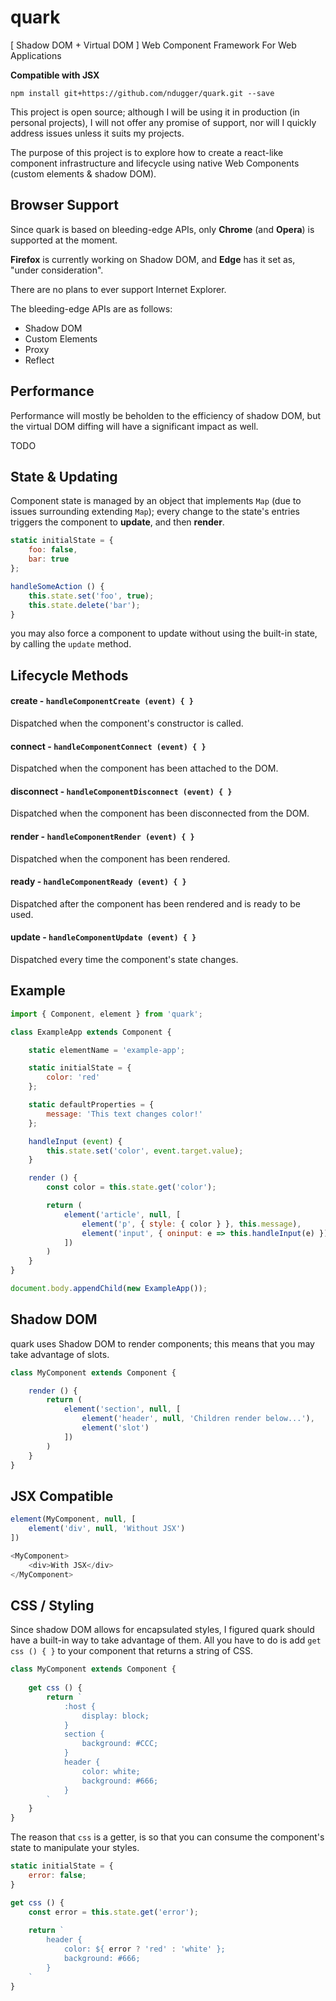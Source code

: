 # quark

[ Shadow DOM + Virtual DOM ] Web Component Framework For Web Applications

**Compatible with JSX**

```
npm install git+https://github.com/ndugger/quark.git --save
```

This project is open source; although I will be using it in production (in personal projects),
I will not offer any promise of support, nor will I quickly address issues unless it suits my projects.

The purpose of this project is to explore how to create a react-like component
infrastructure and lifecycle using native Web Components (custom elements & shadow DOM).


## Browser Support

Since quark is based on bleeding-edge APIs, only **Chrome** (and **Opera**) is supported at the moment.

**Firefox** is currently working on Shadow DOM, and **Edge** has it set as, "under consideration".

There are no plans to ever support Internet Explorer.

The bleeding-edge APIs are as follows:

- Shadow DOM
- Custom Elements
- Proxy
- Reflect


## Performance

Performance will mostly be beholden to the efficiency of shadow DOM, but the virtual DOM diffing
will have a significant impact as well.

TODO


## State & Updating

Component state is managed by an object that implements `Map` (due to issues surrounding extending `Map`);
every change to the state's entries triggers the component to **update**, and then **render**.

```javascript
static initialState = {
    foo: false,
    bar: true
};

handleSomeAction () {
    this.state.set('foo', true);
    this.state.delete('bar');
}
```

you may also force a component to update without using the built-in state, by calling the `update` method.


## Lifecycle Methods

#### create - `handleComponentCreate (event) { }`
Dispatched when the component's constructor is called.

#### connect - `handleComponentConnect (event) { }`
Dispatched when the component has been attached to the DOM.

#### disconnect - `handleComponentDisconnect (event) { }`
Dispatched when the component has been disconnected from the DOM.

#### render - `handleComponentRender (event) { }`
Dispatched when the component has been rendered.

#### ready - `handleComponentReady (event) { }`
Dispatched after the component has been rendered and is ready to be used.

#### update - `handleComponentUpdate (event) { }`
Dispatched every time the component's state changes.


## Example

```javascript
import { Component, element } from 'quark';

class ExampleApp extends Component {

    static elementName = 'example-app';

    static initialState = {
        color: 'red'
    };

    static defaultProperties = {
        message: 'This text changes color!'
    };

    handleInput (event) {
        this.state.set('color', event.target.value);
    }

    render () {
        const color = this.state.get('color');

        return (
            element('article', null, [
                element('p', { style: { color } }, this.message),
                element('input', { oninput: e => this.handleInput(e) })
            ])
        )
    }
}

document.body.appendChild(new ExampleApp());
```


## Shadow DOM

quark uses Shadow DOM to render components; this means that you may take advantage of slots.

```javascript
class MyComponent extends Component {

    render () {
        return (
            element('section', null, [
                element('header', null, 'Children render below...'),
                element('slot')
            ])
        )
    }
}
```


## JSX Compatible

```javascript
element(MyComponent, null, [
    element('div', null, 'Without JSX')
])
```

```javascript
<MyComponent>
    <div>With JSX</div>
</MyComponent>
```


## CSS / Styling

Since shadow DOM allows for encapsulated styles, I figured quark should have a built-in way to take advantage of them. 
All you have to do is add `get css () { }` to your component that returns a string of CSS.

```javascript
class MyComponent extends Component {
    
    get css () {
        return `
            :host {
                display: block;
            }
            section {
                background: #CCC;
            }
            header {
                color: white;
                background: #666;
            }
        `
    }
}
```

The reason that `css` is a getter, is so that you can consume the component's state to manipulate your styles.

```javascript
static initialState = {
    error: false;
}

get css () {
    const error = this.state.get('error');
    
    return `
        header {
            color: ${ error ? 'red' : 'white' };
            background: #666;
        }
    `
}
```
